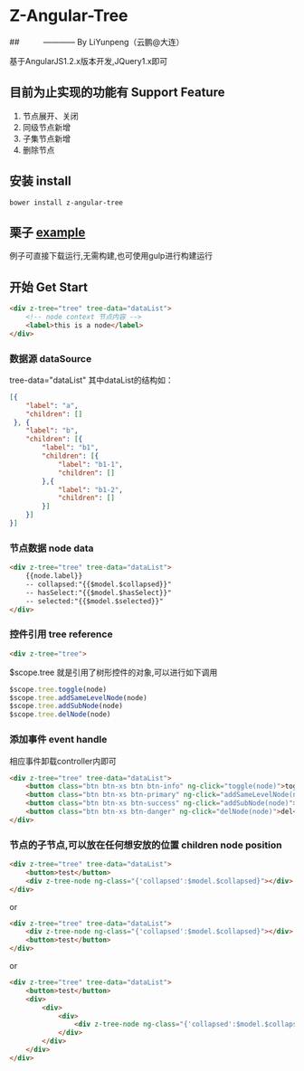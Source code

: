 # Z-Angular-Tree
##　　　———— By LiYunpeng（云鹏@大连）

基于AngularJS1.2.x版本开发,JQuery1.x即可


## 目前为止实现的功能有 Support Feature
1. 节点展开、关闭
2. 同级节点新增
3. 子集节点新增
4. 删除节点

## 安装 install
```
bower install z-angular-tree
```

## 栗子 [example](http://pop-lee.github.io/z-angular-tree/example/index.html)
例子可直接下载运行,无需构建,也可使用gulp进行构建运行


## 开始 Get Start

```html
<div z-tree="tree" tree-data="dataList">
    <!-- node context 节点内容 -->
    <label>this is a node</label>
</div>
```


### 数据源 dataSource
tree-data="dataList"
其中dataList的结构如：
```json
[{
    "label": "a",
    "children": []
 }, {
    "label": "b",
    "children": [{
        "label": "b1",
        "children": [{
            "label": "b1-1",
            "children": []
        },{
            "label": "b1-2",
            "children": []
        }]
    }]
}]
```

### 节点数据 node data
```html
<div z-tree="tree" tree-data="dataList">
    {{node.label}}
    -- collapsed:"{{$model.$collapsed}}"
    -- hasSelect:"{{$model.$hasSelect}}"
    -- selected:"{{$model.$selected}}"
</div>
```

### 控件引用 tree reference
```html
<div z-tree="tree">
```
$scope.tree 就是引用了树形控件的对象,可以进行如下调用
```javascript
$scope.tree.toggle(node)
$scope.tree.addSameLevelNode(node)
$scope.tree.addSubNode(node)
$scope.tree.delNode(node)
```


### 添加事件 event handle
相应事件卸载controller内即可
```html
<div z-tree="tree" tree-data="dataList">
    <button class="btn btn-xs btn btn-info" ng-click="toggle(node)">toggle</button>
    <button class="btn btn-xs btn-primary" ng-click="addSameLevelNode(node)">add</button>
    <button class="btn btn-xs btn-success" ng-click="addSubNode(node)">add sub</button>
    <button class="btn btn-xs btn-danger" ng-click="delNode(node)">del</button>
</div>
```

### 节点的子节点,可以放在任何想安放的位置 children node position
```html
<div z-tree="tree" tree-data="dataList">
    <button>test</button>
    <div z-tree-node ng-class="{'collapsed':$model.$collapsed}"></div>
</div>
```
or
```html
<div z-tree="tree" tree-data="dataList">
    <div z-tree-node ng-class="{'collapsed':$model.$collapsed}"></div>
    <button>test</button>
</div>
```
or
```html
<div z-tree="tree" tree-data="dataList">
    <button>test</button>
    <div>
        <div>
            <div>
                <div z-tree-node ng-class="{'collapsed':$model.$collapsed}"></div>
            </div>
        </div>
    </div>
</div>
```